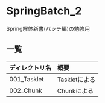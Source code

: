 # SpringBatch_2
Spring解体新書(バッチ編)の勉強用

## 一覧

| ディレクトリ名 | 概要 |
| :------------- | :--- |
| 001_Tasklet | Taskletによる |
| 002_Chunk   | Chunkによる |